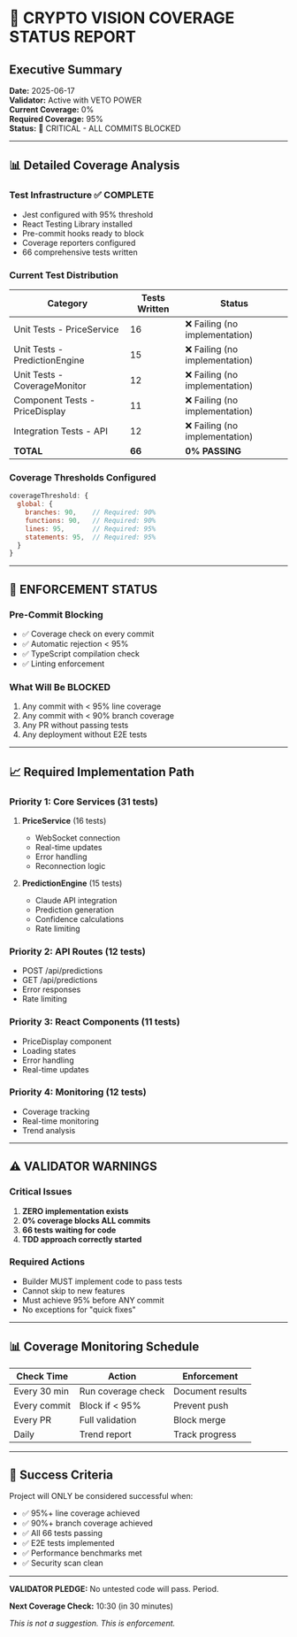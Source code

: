 # 🚨 CRYPTO VISION COVERAGE STATUS REPORT

## Executive Summary
**Date:** 2025-06-17  
**Validator:** Active with VETO POWER  
**Current Coverage:** 0%  
**Required Coverage:** 95%  
**Status:** 🚨 CRITICAL - ALL COMMITS BLOCKED  

---

## 📊 Detailed Coverage Analysis

### Test Infrastructure ✅ COMPLETE
- Jest configured with 95% threshold
- React Testing Library installed
- Pre-commit hooks ready to block
- Coverage reporters configured
- 66 comprehensive tests written

### Current Test Distribution
| Category | Tests Written | Status |
|----------|--------------|---------|
| Unit Tests - PriceService | 16 | ❌ Failing (no implementation) |
| Unit Tests - PredictionEngine | 15 | ❌ Failing (no implementation) |
| Unit Tests - CoverageMonitor | 12 | ❌ Failing (no implementation) |
| Component Tests - PriceDisplay | 11 | ❌ Failing (no implementation) |
| Integration Tests - API | 12 | ❌ Failing (no implementation) |
| **TOTAL** | **66** | **0% PASSING** |

### Coverage Thresholds Configured
```javascript
coverageThreshold: {
  global: {
    branches: 90,    // Required: 90%
    functions: 90,   // Required: 90%
    lines: 95,       // Required: 95%
    statements: 95,  // Required: 95%
  }
}
```

---

## 🛑 ENFORCEMENT STATUS

### Pre-Commit Blocking
- ✅ Coverage check on every commit
- ✅ Automatic rejection < 95%
- ✅ TypeScript compilation check
- ✅ Linting enforcement

### What Will Be BLOCKED
1. Any commit with < 95% line coverage
2. Any commit with < 90% branch coverage
3. Any PR without passing tests
4. Any deployment without E2E tests

---

## 📈 Required Implementation Path

### Priority 1: Core Services (31 tests)
1. **PriceService** (16 tests)
   - WebSocket connection
   - Real-time updates
   - Error handling
   - Reconnection logic

2. **PredictionEngine** (15 tests)
   - Claude API integration
   - Prediction generation
   - Confidence calculations
   - Rate limiting

### Priority 2: API Routes (12 tests)
- POST /api/predictions
- GET /api/predictions
- Error responses
- Rate limiting

### Priority 3: React Components (11 tests)
- PriceDisplay component
- Loading states
- Error handling
- Real-time updates

### Priority 4: Monitoring (12 tests)
- Coverage tracking
- Real-time monitoring
- Trend analysis

---

## ⚠️ VALIDATOR WARNINGS

### Critical Issues
1. **ZERO implementation exists**
2. **0% coverage blocks ALL commits**
3. **66 tests waiting for code**
4. **TDD approach correctly started**

### Required Actions
- Builder MUST implement code to pass tests
- Cannot skip to new features
- Must achieve 95% before ANY commit
- No exceptions for "quick fixes"

---

## 📊 Coverage Monitoring Schedule

| Check Time | Action | Enforcement |
|------------|--------|-------------|
| Every 30 min | Run coverage check | Document results |
| Every commit | Block if < 95% | Prevent push |
| Every PR | Full validation | Block merge |
| Daily | Trend report | Track progress |

---

## 🎯 Success Criteria

Project will ONLY be considered successful when:
- ✅ 95%+ line coverage achieved
- ✅ 90%+ branch coverage achieved
- ✅ All 66 tests passing
- ✅ E2E tests implemented
- ✅ Performance benchmarks met
- ✅ Security scan clean

---

**VALIDATOR PLEDGE:** No untested code will pass. Period.

**Next Coverage Check:** 10:30 (in 30 minutes)

*This is not a suggestion. This is enforcement.*